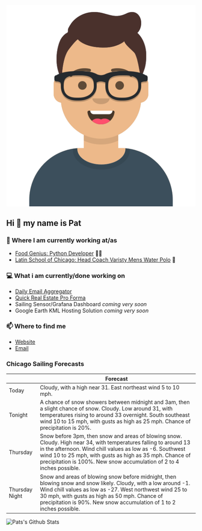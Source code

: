 [![Social banner for p-j-falconer](https://raw.githubusercontent.com/P-J-FALCONER/P-J-FALCONER/master/assets/avataaars.svg)](https://patfalconer.com/)
## Hi :wave: my name is Pat

### 💼 Where I am currently working at/as
- [Food Genius: Python Developer](https://getfoodgenius.com/) 🍔🐍
- [Latin School of Chicago: Head Coach Varisty Mens Water Polo](https://www.latinschool.org/) 🤽


### 💻 What i am currently/done working on
 - [Daily Email Aggregator](https://github.com/P-J-FALCONER/dott_daily_mail)
 - [Quick Real Estate Pro Forma](https://github.com/P-J-FALCONER/henry)
 - Sailing Sensor/Grafana Dashboard *coming very soon*
 - Google Earth KML Hosting Solution *coming very soon*

### 📫 Where to find me
 - [Website](https://patfalconer.com/)
 - [Email](mailto:patrick.j.falconer@gmail.com)


### Chicago Sailing Forecasts
|   | Forecast  |
|---|---|
| Today | Cloudy, with a high near 31. East northeast wind 5 to 10 mph. |
| Tonight | A chance of snow showers between midnight and 3am, then a slight chance of snow. Cloudy. Low around 31, with temperatures rising to around 33 overnight. South southeast wind 10 to 15 mph, with gusts as high as 25 mph. Chance of precipitation is 20%. |
| Thursday | Snow before 3pm, then snow and areas of blowing snow. Cloudy. High near 34, with temperatures falling to around 13 in the afternoon. Wind chill values as low as -6. Southwest wind 10 to 25 mph, with gusts as high as 35 mph. Chance of precipitation is 100%. New snow accumulation of 2 to 4 inches possible. |
| Thursday Night | Snow and areas of blowing snow before midnight, then blowing snow and snow likely. Cloudy, with a low around -1. Wind chill values as low as -27. West northwest wind 25 to 30 mph, with gusts as high as 50 mph. Chance of precipitation is 90%. New snow accumulation of 1 to 2 inches possible. |

![Pats's Github Stats](https://github-readme-stats.vercel.app/api?username=p-j-falconer&show_icons=true&theme=radical)
